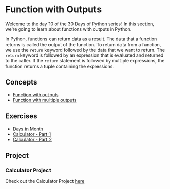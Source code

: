 # Function with Outputs

Welcome to the day 10 of the 30 Days of Python series! In this section, we're going to learn about functions with outputs in Python.

In Python, functions can return data as a result. The data that a function returns is called the output of the function. To return data from a function, we use the `return` keyword followed by the data that we want to return. The `return` keyword is followed by an expression that is evaluated and returned to the caller. If the `return` statement is followed by multiple expressions, the function returns a tuple containing the expressions.

## Concepts

- [Function with outputs](./concepts/00_function-with-outputs.py)
- [Function with multiple outputs](./concepts/01_multiple-return-values.py)

## Exercises

- [Days in Month](./exercises/00_days-in-month.md)
- [Calculator - Part 1](./exercises/01_calculator-part1/info.md)
- [Calculator - Part 2](./exercises/02_calculator-part2/info.md)

## Project

### Calculator Project

Check out the Calculator Project [here](./project/instructions.md)
